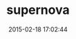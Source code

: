 ---
layout: post
title:  "supernova"
repo:   "dynport/supernova"
date:   2015-02-18 17:02:44
gemurl: http://github.com/dynport/supernova
---